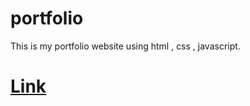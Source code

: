 # portfolio
This is my portfolio website using html , css , javascript.
<h1>
  <a href='https://pavan-kalyan99.github.io/myportfolio/'>Link</a>
</h1>
